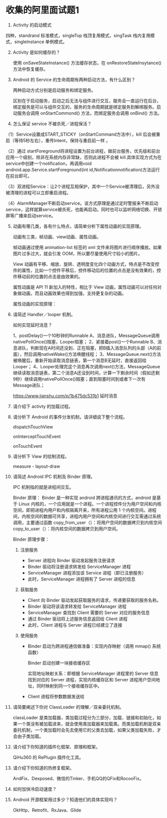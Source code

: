 # 收集的阿里面试题1

1. Activity 的启动模式

四种，standrand 标准模式，singleTop 栈顶复用模式，singTask 栈内复用模式，singleInstance 单例模式。

2. Activity 是如何缓存的？

   使用 onSaveStateInstance() 方法缓存状态，在 onRestoreStateInsytance() 方法中恢复缓存。

3. Android 的 Service 的生命周期有两种启动方法，有什么区别？

   两种启动方式分别是启动服务和绑定服务。

   区别在于启动服务，启动之后无法与组件进行交互，服务会一直运行在后台，绑定服务是可以与组件交互的，服务的生命周期就是绑定服务到解绑服务。启动服务会调用 onStartCommond() 方法，而绑定服务会调用 onBind() 方法。

4. 怎么保证 service 不被杀死／进程保活？

 （1）Service设置成START_STICKY（onStartCommand方法中），kill 后会被重启（等待5秒左右），重传Intent，保持与重启前一样 。

 （2）通过 startForeground将进程设置为前台进程，做前台服务，优先级和前台应用一个级别，除非在系统内存非常缺，否则此进程不会被 kill.具体实现方式为在service中创建一个notification，再调用void android.app.Service.startForeground(int id,Notificationnotification)方法运行在前台即可。 

 （3）双进程Service：让2个进程互相保护，其中一个Service被清理后，另外没被清理的进程可以立即重启进程。 

 （4）AlarmManager不断启动service。该方式原理是通过定时警报来不断启动service，这样就算service被杀死，也能再启动。同时也可以监听网络切换、开锁屏等广播来启动service。 

5. 动画有哪几类，各有什么特点，请简单分析下属性动画的实现原理。

   动画有三类，帧动画、view动画、属性动画。

   帧动画通过使用 animation-list 标签的 xml 文件来将图片进行顺序播放。如果图片过多过大，就会引发 OOM，所以要尽量使用尺寸较小的图片。

   View 动画有平移、缩放、旋转、透明度变化四个动画方式，特点是不改变控件的属性，比如一个控件平移后，控件移动后的位置的点击是没有效果的，控件移动前的位置的点击是由效果的。

   属性动画是 API 11 新加入的特性，相比于 View 动画，属性动画可以对任何对象做动画，而且动画效果也得到加强，支持更复杂的动画。

   属性动画的实现原理：



6. 请简述 Handler／looper 机制。

   如何实现延时消息？

   1、postDelay()一个10秒钟的Runnable A、消息进队，MessageQueue调用nativePollOnce()阻塞，Looper阻塞；
   2、紧接着post()一个Runnable B、消息进队，判断现在A时间还没到、正在阻塞，把B插入消息队列的头部（A的前面），然后调用nativeWake()方法唤醒线程；
   3、MessageQueue.next()方法被唤醒后，重新开始读取消息链表，第一个消息B无延时，直接返回给Looper；
   4、Looper处理完这个消息再次调用next()方法，MessageQueue继续读取消息链表，第二个消息A还没到时间，计算一下剩余时间（假如还剩9秒）继续调用nativePollOnce()阻塞；直到阻塞时间到或者下一次有Message进队；

   https://www.jianshu.com/p/1b475dc531b1 延时消息

7. 请介绍下 activty 的加载过程。



8. 请分析下 Android 的事件分发机制，请详细说下整个流程。

   dispatchTouchView

   onInterceptTouchEvent

   onTouchEvent

9. 请分析下 View 的绘制流程。

   measure - layout-draw

10. 请简述 Android IPC 机制及 Binder 原理。

    IPC 机制指的就是进程间交互。

    Binder 原理： Binder 是一种实现 android 跨进程通讯的方式，android 是基于 Linux 内核的，一个应用就是一个进程。一个进程控件分为用户空间和内核空间，即把进程内用户和内核隔离开来，所有进程公用 1 个内核空间。进程间，内核空间的数据可共享，进程内用户空间和内核空间进行交互需通过系统调用，主要通过函数  copy_from_user（）：将用户空间的数据拷贝到内核空间
     copy_to_user（）：将内核空间的数据拷贝到用户空间。

    Binder 原理步骤：

    1. 注册服务

       * Server 进程向 Binder 驱动发起服务注册请求
       * Binder 驱动将注册请求转发给 ServiceManager 进程
       * ServiceManager 进程添加该 Service 进程（即已注册服务）
       * 此时，ServiceManager 进程拥有了 Server 进程的信息

    2. 获取服务

       * Client 向 Binder 驱动发起获取服务的请求，传递要获取的服务名称。
       * Binder 驱动将该请求转发给 ServiceManager 进程
       * ServiceManager 查找到 Client 需要的 Server 对应的服务信息
       * 通过 Binder 驱动将上述服务信息返回给 Client 进程
       * 此时，Client 进程与 Server 进程已经建立了连接

    3. 使用服务

       * Binder 启动为跨进程通信做准备：实现内存映射（调用 mmap() 系统函数）

         Binder 启动创建一块接收缓存区

         实现地址映射关系：即根据 ServiceManager 进程里的 Server 信息找到对应的 Server 进程，实现内核缓存区和 Server 进程用户空间地址，同时映射到同一个接收缓存区中。

       * Client 进程将参数数据发送给

11. 请简要阐述下你对 ClassLoader 的理解／双亲委托机制。

    classLoader 是类加载器，类加载过程分为三部分，加载、链接和初始化，如果一个类没有被加载进来，就会使用类加载器来加载类。而类加载机制是双亲委托机制，一个类加载时会先去使用它的父类去加载，如果父类加载失败，才会由子类加载。

12. 请介绍下你知道的插件化框架、原理和框架。

    QiHu360 的 RePlugin 插件化工具。

    

13. 请介绍下你知道的热修复框架。

     AndFix、Dexposed、微信的Tinker、手机QQ的QFix和RocooFix。 

14. 如何加快冷启动速度？

     

15. Android 开源框架用过多少？知道他们的具体实现吗？

    OkHttp、Retrofit、RxJava、Glide